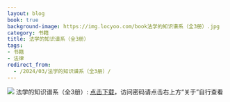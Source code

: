 ```yaml
---
layout: blog
book: true
background-image: https://img.locyoo.com/book法学的知识谱系（全3册）.jpg
category: 书籍
title: 法学的知识谱系（全3册）
tags:
- 书籍
- 法律
redirect_from:
  - /2024/03/法学的知识谱系（全3册）/
---
```

![](https://img.locyoo.com/book法学的知识谱系（全3册）.jpg)
法学的知识谱系（全3册）: <a name = "ref1" href="https://url18.ctfile.com/f/50983618-1353910837-c71012?p=3619">点击下载</a>，访问密码请点击右上方“关于”自行查看
